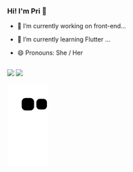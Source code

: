 ### Hi! I'm Pri 👋

- 🔭 I’m currently working on front-end...
- 🌱 I’m currently learning Flutter ...
- 😄 Pronouns: She / Her

  ##

  
  ##
  
<div> 
  <a href = "mailto:pripof@gmail.com"><img src="https://img.shields.io/badge/-Gmail-%23333?style=for-the-badge&logo=gmail&logoColor=white" target="_blank"></a>
  <a href="https://www.linkedin.com/in/pri-oliveira-fonseca/" target="_blank"><img src="https://img.shields.io/badge/-LinkedIn-%230077B5?style=for-the-badge&logo=linkedin&logoColor=white" target="_blank"></a> 
 
  ![Snake animation](https://github.com/priscilafonseca/priscilafonseca/blob/output/github-contribution-grid-snake.svg)
 
</div>
